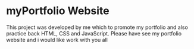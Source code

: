 # myPortfolio Website
This project was developed by me which to promote my portfolio and also practice back HTML, CSS and JavaScript.
Please have see my portfolio website and i would like work with you all 
